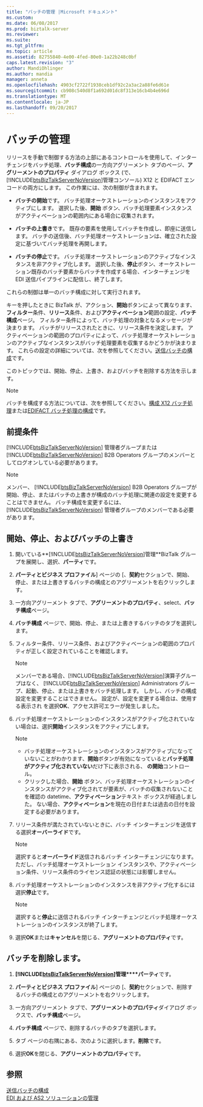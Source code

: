 ```yaml
---
title: "バッチの管理 |Microsoft ドキュメント"
ms.custom: 
ms.date: 06/08/2017
ms.prod: biztalk-server
ms.reviewer: 
ms.suite: 
ms.tgt_pltfrm: 
ms.topic: article
ms.assetid: 82755840-4e00-4fed-80e0-1a22b248c0bf
caps.latest.revision: "3"
author: MandiOhlinger
ms.author: mandia
manager: anneta
ms.openlocfilehash: 4903cf2722f1938ceb1df92c2a3ac2a88fe6d61e
ms.sourcegitcommit: cb908c540d8f1a692d01dc8f313e16cb4b4e696d
ms.translationtype: MT
ms.contentlocale: ja-JP
ms.lasthandoff: 09/20/2017
---
```

# <a name="managing-batches"></a>バッチの管理
リリースを手動で制御する方法の上部にあるコントロールを使用して、インターチェンジをバッチ処理、**バッチ構成**の一方向アグリーメント タブのページ、**アグリーメントのプロパティ** ダイアログ ボックス (で、[!INCLUDE[btsBizTalkServerNoVersion](../includes/btsbiztalkservernoversion-md.md)]管理コンソール) X12 と EDIFACT エンコードの両方にします。 この作業には、次の制御が含まれます。  
  
-   **バッチの開始**です。 バッチ処理オーケストレーションのインスタンスをアクティブにします。 選択した後、**開始** ボタン、バッチ処理要素インスタンスがアクティベーションの範囲内にある場合に収集されます。  
  
-   **バッチの上書き**です。 既存の要素を使用してバッチを作成し、即座に送信します。 バッチの送信後、バッチ処理オーケストレーションは、確立された設定に基づいてバッチ処理を再開します。  
  
-   **バッチの停止**です。 バッチ処理オーケストレーションのアクティブなインスタンスを非アクティブ化します。 選択した後、**停止**ボタン、オーケストレーション既存のバッチ要素からバッチを作成する場合、インターチェンジを EDI 送信パイプラインに配信し、終了します。  
  
 これらの制御は単一のバッチ構成に対して実行されます。  
  
 キーを押したときに BizTalk が、アクション、**開始**ボタンによって異なります、**フィルター**条件、**リリース**条件、および**アクティベーション**範囲の設定、**バッチ構成**ページ。 フィルター条件によって、バッチ処理の対象となるメッセージが決まります。 バッチがリリースされたときに、リリース条件を決定します。 アクティベーションの範囲のプロパティによって、バッチ処理オーケストレーションのアクティブなインスタンスがバッチ処理要素を収集するかどうかが決まります。 これらの設定の詳細については、次を参照してください。[送信バッチの構成](../core/configuring-an-outgoing-batch.md)です。  

このトピックでは、開始、停止、上書き、およびバッチを削除する方法を示します。  

> [!NOTE]
>  バッチを構成する方法については、次を参照してください。[構成 X12 バッチ処理](../core/configuring-batching-x12.md)または[EDIFACT バッチ処理の構成](../core/configuring-batching-edifact.md)です。 
  
## <a name="prerequisites"></a>前提条件  
 [!INCLUDE[btsBizTalkServerNoVersion](../includes/btsbiztalkservernoversion-md.md)] 管理者グループまたは [!INCLUDE[btsBizTalkServerNoVersion](../includes/btsbiztalkservernoversion-md.md)] B2B Operators グループのメンバーとしてログオンしている必要があります。  
  
> [!NOTE]
>  メンバー、 [!INCLUDE[btsBizTalkServerNoVersion](../includes/btsbiztalkservernoversion-md.md)] B2B Operators グループが開始、停止、またはバッチの上書きが構成のバッチ処理に関連の設定を変更することはできません。 バッチ構成を変更するには、[!INCLUDE[btsBizTalkServerNoVersion](../includes/btsbiztalkservernoversion-md.md)] 管理者グループのメンバーである必要があります。  
  
## <a name="start-stop-and-override-batches"></a>開始、停止、およびバッチの上書き  
  
1.  開いている**[!INCLUDE[btsBizTalkServerNoVersion](../includes/btsbiztalkservernoversion-md.md)]管理**BizTalk グループを展開し、選択、**パーティ**です。  
  
2.  **パーティとビジネス プロファイル**] ページの [、**契約**セクションで、開始、停止、または上書きするバッチの構成とのアグリーメントを右クリックします。  
  
3.  一方向アグリーメント タブで、**アグリーメントのプロパティ**、select、**バッチ構成**ページ。  
  
4.  **バッチ構成** ページで、開始、停止、または上書きするバッチのタブを選択します。  
  
5.  フィルター条件、リリース条件、およびアクティベーションの範囲のプロパティが正しく設定されていることを確認します。  
  
    > [!NOTE]
    >  メンバーである場合、[!INCLUDE[btsBizTalkServerNoVersion](../includes/btsbiztalkservernoversion-md.md)]演算子グループはなく、 [!INCLUDE[btsBizTalkServerNoVersion](../includes/btsbiztalkservernoversion-md.md)] Administrators グループ、起動、停止、または上書きをバッチ処理します。 しかし、バッチの構成設定を変更することはできません。 設定が、設定を変更する場合は、使用する表示され を選択**OK**、アクセス許可エラーが発生しました。  
  
6.  バッチ処理オーケストレーションのインスタンスがアクティブ化されていない場合は、選択**開始**インスタンスをアクティブにします。  
  
    > [!NOTE]
    >  - バッチ処理オーケストレーションのインスタンスがアクティブになっていないことがわかります、**開始**ボタンが有効になっていると**バッチ処理がアクティブ化されていない**だけ下に表示される、 **の開始**コントロール。  
    >  - クリックした場合、**開始** ボタン、バッチ処理オーケストレーションのインスタンスがアクティブ化されてが要素が、バッチの収集されないことを確認の datetime、**アクティベーション**テキスト ボックスが経過しました。 ない場合、**アクティベーション**を現在の日付または過去の日付を設定する必要があります。  
  
7.  リリース条件が満たされていないときに、バッチ インターチェンジを送信する選択**オーバーライド**です。  
  
    > [!NOTE]
    >  選択すると**オーバーライド**送信されるバッチ インターチェンジになります。 ただし、バッチ処理オーケストレーション インスタンスや、アクティベーション条件、リリース条件のライセンス認証の状態には影響しません。  
  
8.  バッチ処理オーケストレーションのインスタンスを非アクティブ化するには選択**停止**です。  
  
    > [!NOTE]
    >  選択すると**停止**に送信されるバッチ インターチェンジとバッチ処理オーケストレーションのインスタンスが終了します。  
  
9. 選択**OK**または**キャンセル**を閉じる、**アグリーメントのプロパティ**です。  

## <a name="delete-batches"></a>バッチを削除します。  
  
1.   **[!INCLUDE[btsBizTalkServerNoVersion](../includes/btsbiztalkservernoversion-md.md)]管理****パーティ**です。  
  
2.  **パーティとビジネス プロファイル**] ページの [、**契約**セクションで、削除するバッチの構成とのアグリーメントを右クリックします。  
  
3.  一方向アグリーメント タブで、**アグリーメントのプロパティ**ダイアログ ボックスで、**バッチ構成**ページ。  
  
4.  **バッチ構成** ページで、削除するバッチのタブを選択します。  
  
5.  タブ ページの右隅にある、次のように選択します。**削除**です。  
  
6.  選択**OK**を閉じる、**アグリーメントのプロパティ**です。  

  
## <a name="see-also"></a>参照  
 [送信バッチの構成](../core/configuring-an-outgoing-batch.md)  
 [EDI および AS2 ソリューションの管理](../core/managing-edi-and-as2-solutions.md)